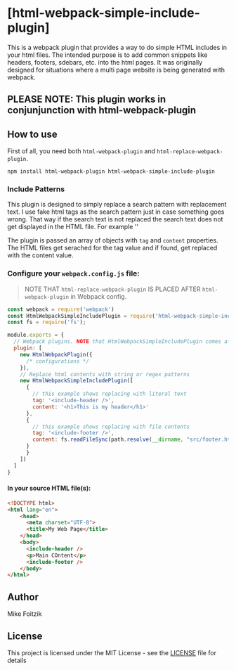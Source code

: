 # [html-webpack-simple-include-plugin]

This is a webpack plugin that provides a way to do simple HTML includes in your html files. The intended purpose is to add common snippets like headers, footers, sdebars, etc. into the html pages. It was originally designed for situations where a multi page website is being generated with webpack.

## PLEASE NOTE: This plugin works in conjunjunction with html-webpack-plugin

## How to use

First of all, you need both `html-webpack-plugin` and `html-replace-webpack-plugin`.

```shell
npm install html-webpack-plugin html-webpack-simple-include-plugin
```

### Include Patterns
This plugin is designed to simply replace a search pattern with replacement text. I use fake html tags as the search pattern just in case something goes wrong. That way if the search text is not replaced the search text does not get displayed in the HTML file. For example '<include-header />'

The plugin is passed an array of objects with `tag` and `content` properties. The HTML files get serached for the tag value and if found, get replaced with the content value.

### Configure your `webpack.config.js` file:

> NOTE THAT `html-replace-webpack-plugin` IS PLACED AFTER `html-webpack-plugin` in Webpack config.

```javascript
const webpack = require('webpack')
const HtmlWebpackSimpleIncludePlugin = require('html-webpack-simple-include');
const fs = require('fs');

module.exports = {
  // Webpack plugins. NOTE that HtmlWebpackSimpleIncludePlugin comes after HtmlWebpackPlugin
  plugin: [
    new HtmlWebpackPlugin({
      /* configurations */
    }),
    // Replace html contents with string or regex patterns
    new HtmlWebpackSimpleIncludePlugin([
      {
        // this example shows replacing with literal text
        tag: '<include-header />',
        content: '<h1>This is my header</h1>'
      },
      {
        // this example shows replacing with file contents
        tag: '<include-footer />',
        content: fs.readFileSync(path.resolve(__dirname, "src/footer.html"))
      }
      }
    ])
  ]
}
```

#### In your source HTML file(s):

```html
<!DOCTYPE html>
<html lang="en">
    <head>
      <meta charset="UTF-8">
      <title>My Web Page</title>
    </head>
    <body>
      <include-header />
      <p>Main COntent</p>
      <include-footer />
    </body>
</html>
```

Author
------

Mike Foitzik

License
-------

This project is licensed under the MIT License - see the [LICENSE](LICENSE) file for details
